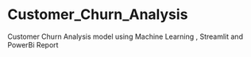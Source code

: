 # Customer_Churn_Analysis
Customer Churn Analysis model using Machine Learning , Streamlit and PowerBi Report
